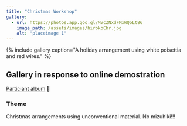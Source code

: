 ```yaml
---
title: "Christmas Workshop"
gallery:
  - url: https://photos.app.goo.gl/MVcZNxdFMxWQoLt86
    image_path: /assets/images/hirokoChr.jpg
    alt: "placeimage 1"
---
```


{% include gallery caption="A holiday arrangement using white poisettia and red wires." %}

## Gallery in response to online demostration

[Particiant album](https://photos.app.goo.gl/MVcZNxdFMxWQoLt86) &#x1F4F8;

### Theme
Christmas arrangements using unconventional material. No mizuhiki!!!
